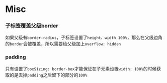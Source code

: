 # Misc

### 子标签覆盖父级border

如果父级有`border-radius`，子标签设置了`height、width 100%`，那么在父级边角的`border`会被覆盖，所以需要给父级加上`overflow: hidden`



### padding

只有设置了`boxSizing: border-box`才能保证在子元素设置`width: 100%`的时候获取的是去掉`padding`之后留下的部分的`100%`